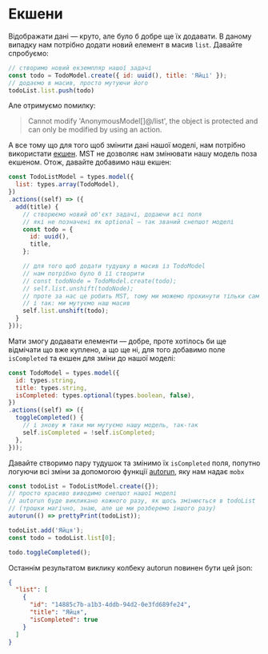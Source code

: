 # Екшени

Відображати дані — круто, але було б добре ще їх додавати. В даному випадку нам потрібно додати новий елемент в масив `list`. Давайте спробуємо:

```js
// створимо новий екземпляр нашої задачі
const todo = TodoModel.create({ id: uuid(), title: 'Яйці' });
// додаємо в масив, просто мутуючи його
todoList.list.push(todo)
```

Але отримуємо помилку:
> Cannot modify 'AnonymousModel[]@/list', the object is protected and can only be modified by using an action.

А все тому що для того щоб змінити дані нашої моделі, нам потрібно використати [екшен](https://github.com/mobxjs/mobx-state-tree#actions). MST не дозволяє нам змінювати нашу модель поза екшеном. Отож, давайте добавимо наш екшен:

```js
const TodoListModel = types.model({
  list: types.array(TodoModel),
})
.actions((self) => ({
  add(title) {
    // створюємо новий об'єкт задачі, додаючи всі поля
    // які не позначені як optional — так званий снепшот моделі
    const todo = {
      id: uuid(),
      title,
    };

    // для того щоб додати тудушку в масив із TodoModel
    // нам потрібно було б її створити
    // const todoNode = TodoModel.create(todo);
    // self.list.unshift(todoNode);
    // проте за нас це робить MST, тому ми можемо прокинути тільки сам снепшот
    // і так: ми мутуємо наш масив
    self.list.unshift(todo);
  }
}));
```

Мати змогу додавати елементи — добре, проте хотілось би ще відмічати що вже куплено, а що ще ні, для того добавимо поле `isCompleted` та екшен для зміни до нашої моделі:

```js
const TodoModel = types.model({
  id: types.string,
  title: types.string,
  isCompleted: types.optional(types.boolean, false),
})
.actions((self) => ({
  toggleCompleted() {
    // і знову ж таки ми мутуємо нашу модель, так-так
    self.isCompleted = !self.isCompleted;
  },
}));
```

Давайте створимо пару тудушок та змінимо їх `isCompleted` поля, попутно логуючи всі зміни за допомогою функції [autorun](https://mobx.js.org/refguide/autorun.html), яку нам надає `mobx`

```js
const todoList = TodoListModel.create({});
// просто красиво виводимо снепшот нашої моделі
// autorun буде викликано кожного разу, як щось змінюється в todoList
// (трошки магічно, знаю, але це ми розберемо іншого разу)
autorun(() => prettyPrint(todoList));

todoList.add('Яйця');
const todo = todoList.list[0];

todo.toggleCompleted();
```

Останнім результатом виклику колбеку autorun повинен бути цей json:

```json
{
  "list": [
    {
      "id": "14885c7b-a1b3-4ddb-94d2-0e3fd689fe24",
      "title": "Яйця",
      "isCompleted": true
    }
  ]
}
```
